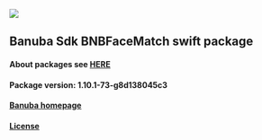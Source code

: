 [![](https://www.banuba.com/hubfs/Banuba_November2018/Images/Banuba%20SDK.png)](https://docs.banuba.com/face-ar-sdk-v1/ios/ios_overview)

## Banuba Sdk BNBFaceMatch swift package

#### About packages see [HERE](https://docs.banuba.com/face-ar-sdk-v1/ios/ios_packages)

#### Package version: **1.10.1-73-g8d138045c3**

#### **[Banuba homepage](https://banuba.com)**

#### **[License](https://www.banuba.com/terms)**
